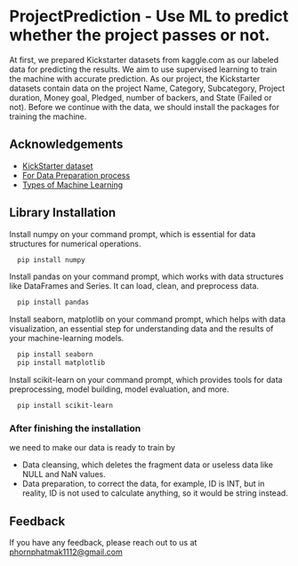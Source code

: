 
# ProjectPrediction - Use ML to predict whether the project passes or not.

At first, we prepared Kickstarter datasets from kaggle.com as our labeled data for predicting the results. We aim to use supervised learning to train the machine with accurate prediction. As our project, the Kickstarter datasets contain data on the project Name, Category, Subcategory, Project duration, Money goal, Pledged, number of backers, and State (Failed or not). Before we continue with the data, we should install the packages for training the machine.

## Acknowledgements

 - [KickStarter dataset](https://www.kaggle.com/datasets/kemical/kickstarter-projects/data)
 - [For Data Preparation process](https://www.keboola.com/blog/data-preparation-7-easy-steps-to-deliver-high-quality-data)
 - [Types of Machine Learning](https://www.sas.com/en_gb/insights/articles/analytics/machine-learning-algorithms.html)
## Library Installation

Install numpy on your command prompt, which is essential for 
data structures for numerical operations.

```bash
  pip install numpy
```


Install pandas on your command prompt, which works with data structures like DataFrames and Series. It can load, clean, and preprocess data.

```bash
  pip install pandas 
```


Install seaborn, matplotlib on your command prompt, which helps with data visualization, an essential step for understanding data and the results of your machine-learning models.

```bash
  pip install seaborn
  pip install matplotlib
```


Install scikit-learn on your command prompt, which provides tools for data preprocessing, model building, model evaluation, and more.

```bash
  pip install scikit-learn
```

### After finishing the installation 
we need to make our data is ready to train by 
- Data cleansing, which deletes the fragment data or useless data like NULL and NaN values. 
- Data preparation, to correct the data, for example, ID is INT, but in reality, ID is not used to calculate anything, so it would be string instead. 

## Feedback

If you have any feedback, please reach out to us at phornphatmak1112@gmail.com

